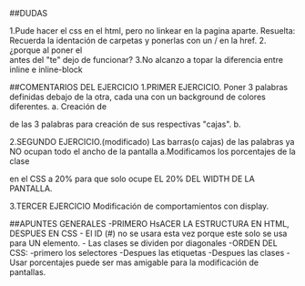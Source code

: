 ##DUDAS

1.Pude hacer el css en el html, pero no linkear en la pagina aparte.
    Resuelta: Recuerda la identación de carpetas y ponerlas con un / en la href.
2.¿porque al poner el <br/> antes del "te" dejo de funcionar?
3.No alcanzo a topar la diferencia entre inline e inline-block

##COMENTARIOS DEL EJERCICIO
1.PRIMER EJERCICIO.
Poner 3 palabras definidas debajo de la otra, cada una con un background de colores diferentes.
    a. Creación de <div> de las 3 palabras para creación de sus respectivas "cajas".
    b.

2.SEGUNDO EJERCICIO.(modificado)
Las barras(o cajas) de las palabras ya NO ocupan todo el ancho de la pantalla
    a.Modificamos los porcentajes de la clase <div> en el CSS a 20% para que solo ocupe EL 20% DEL WIDTH DE LA PANTALLA.

3.TERCER EJERCICIO
Modificación de comportamientos con display.

##APUNTES GENERALES
    -PRIMERO HsACER LA ESTRUCTURA EN HTML, DESPUES EN CSS
    - El ID (#) no se usara esta vez porque este solo se usa para UN elemento.
    - Las clases se dividen por diagonales
    -ORDEN DEL CSS:
        -primero los selectores
        -Despues las etiquetas
        -Despues las clases
    - Usar porcentajes puede ser mas amigable para la modificación de pantallas.
